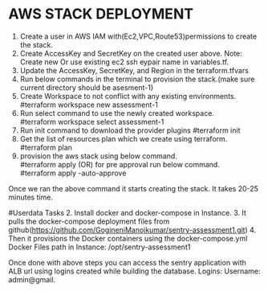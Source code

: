 # AWS STACK DEPLOYMENT
1. Create a user in AWS IAM with(Ec2,VPC,Route53)permissions to create the stack. 
2. Create AccessKey and SecretKey on the created user above.                        Note: Create new Or use existing ec2 ssh eypair name in variables.tf. 
3. Update the AccessKey, SecretKey, and Region in the terraform.tfvars 
4. Run below commands in the terminal to provision the stack.(make sure current directory should be asesment-1)
5. Create Workspace to not conflict with any existing environments.                                                           
    #terraform workspace new assessment-1
6. Run select command to use the newly created workspace.                                                                         
    #terraform workspace select assessment-1
7. Run init command to download the provider plugins
    #terraform init
8. Get the list of resources plan which we create using terraform.                                                             
    #terraform plan
9.  provision the aws stack using below command.                                                                               
    #terraform apply 
    (OR) for pre approval run below command.                                       
    #terraform apply -auto-approve     

Once we ran the above command it starts creating the stack. It takes 20-25 minutes time. 

#Userdata Tasks
2. Install docker and docker-compose in Instance.
3. It pulls the docker-compose deployment files from github(https://github.com/GogineniManojkumar/sentry-assessment1.git)
4. Then it provisions the Docker containers using the docker-compose.yml
Docker Files path in Instance: /opt/sentry-assessment1


Once done with above steps you can access the sentry application with ALB url using logins created while building the database. 
  Logins: 
  Username: admin@gmail.
